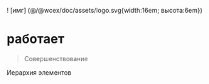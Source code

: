 <!--DESC: {"icon":"explore"} -->
! [имг] (@/@wcex/doc/assets/logo.svg{width:16em; высота:6em})
# работает
> Совершенствование

Иерархия элементов